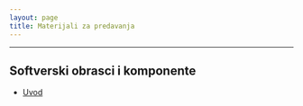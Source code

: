 ```yaml
---
layout: page
title: Materijali za predavanja
---
```


---

## Softverski obrasci i komponente


- [Uvod](/slides/sok/uvod.html)

